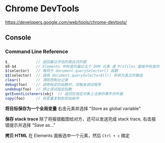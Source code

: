 # Chrome DevTools

https://developers.google.com/web/tools/chrome-devtools/


## Console

### Command Line Reference

```js
$_            // 返回最近评估的表达式的值
$0-$4         // Elements 中检查的最近五个 DOM 元素 或 Profiles 面板中检查的最近五个 JS 堆对象
$(selector)   // 等同于 document.querySelector() 函数
$$(selector)  // 调用 document.querySelectorAll() 并转为真正的数组
clear()       // 清除控制台记录
debug(foo)    // 调用指定的函数时，将触发调试程序
undebug(foo)  // 停止调试指定函数
getEventListeners(obj)  // 返回在指定对象上注册的事件侦听器
copy(foo)     // 将变量复制到剪贴板中
```

**将目标保存为一个全局变量**  右击元素并选择 "Store as global variable"

**保存 stack trace**  除了将报错截图给对方，还可以发送完成 stack trace, 右击报错提示并选择 "Save as..."

**拷贝 HTML**  在 Elements 面板选中一个元素，然后 `Ctrl + c` 搞定




